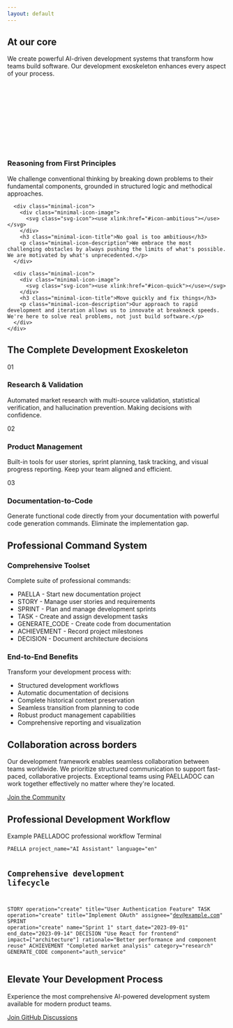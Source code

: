 ```yaml
---
layout: default
---
```


<section class="hero" id="lcp-container">
  <div class="container">
    <!-- Elemento LCP optimizado -->
    <h1 id="lcp-target" fetchpriority="high" class="critical-animation">At our core</h1>
    <p class="hero-subtitle">We create powerful AI-driven development systems that transform how teams build software. Our development exoskeleton enhances every aspect of your process.</p>
  </div>
</section>

<!-- Core values section with minimalist design -->
<section class="minimal-values">
  <div class="container">
    <div class="minimal-icons">
      <div class="minimal-icon">
        <div class="minimal-icon-image">
          <svg class="svg-icon"><use xlink:href="#icon-reasoning"></use></svg>
        </div>
        <h3 class="minimal-icon-title">Reasoning from First Principles</h3>
        <p class="minimal-icon-description">We challenge conventional thinking by breaking down problems to their fundamental components, grounded in structured logic and methodical approaches.</p>
      </div>

      <div class="minimal-icon">
        <div class="minimal-icon-image">
          <svg class="svg-icon"><use xlink:href="#icon-ambitious"></use></svg>
        </div>
        <h3 class="minimal-icon-title">No goal is too ambitious</h3>
        <p class="minimal-icon-description">We embrace the most challenging obstacles by always pushing the limits of what's possible. We are motivated by what's unprecedented.</p>
      </div>

      <div class="minimal-icon">
        <div class="minimal-icon-image">
          <svg class="svg-icon"><use xlink:href="#icon-quick"></use></svg>
        </div>
        <h3 class="minimal-icon-title">Move quickly and fix things</h3>
        <p class="minimal-icon-description">Our approach to rapid development and iteration allows us to innovate at breakneck speeds. We're here to solve real problems, not just build software.</p>
      </div>
    </div>
  </div>
</section>

<div class="defer-visibility">
  <!-- Comprehensive system section -->
  <section class="features dark">
    <div class="container">
      <h2>The Complete Development Exoskeleton</h2>
      <div class="features-grid">
        <div class="feature-card">
          <div class="feature-number">01</div>
          <h3>Research & Validation</h3>
          <p>Automated market research with multi-source validation, statistical verification, and hallucination prevention. Making decisions with confidence.</p>
        </div>
        <div class="feature-card">
          <div class="feature-number">02</div>
          <h3>Product Management</h3>
          <p>Built-in tools for user stories, sprint planning, task tracking, and visual progress reporting. Keep your team aligned and efficient.</p>
        </div>
        <div class="feature-card">
          <div class="feature-number">03</div>
          <h3>Documentation-to-Code</h3>
          <p>Generate functional code directly from your documentation with powerful code generation commands. Eliminate the implementation gap.</p>
        </div>
      </div>
    </div>
  </section>

  <!-- Command system section -->
  <section class="problem-solution-section">
    <div class="container">
      <h2>Professional Command System</h2>
      <div class="problem-solution">
        <div class="problem-card">
          <h3>Comprehensive Toolset</h3>
          <p>Complete suite of professional commands:</p>
          <ul>
            <li>PAELLA - Start new documentation project</li>
            <li>STORY - Manage user stories and requirements</li>
            <li>SPRINT - Plan and manage development sprints</li>
            <li>TASK - Create and assign development tasks</li>
            <li>GENERATE_CODE - Create code from documentation</li>
            <li>ACHIEVEMENT - Record project milestones</li>
            <li>DECISION - Document architecture decisions</li>
          </ul>
        </div>
        <div class="solution-card">
          <h3>End-to-End Benefits</h3>
          <p>Transform your development process with:</p>
          <ul>
            <li>Structured development workflows</li>
            <li>Automatic documentation of decisions</li>
            <li>Complete historical context preservation</li>
            <li>Seamless transition from planning to code</li>
            <li>Robust product management capabilities</li>
            <li>Comprehensive reporting and visualization</li>
          </ul>
        </div>
      </div>
    </div>
  </section>

  <!-- Collaboration section -->
  <section class="collaboration-section">
    <div class="container">
      <div class="collaboration-content">
        <h2>Collaboration across borders</h2>
        <p>Our development framework enables seamless collaboration between teams worldwide. We prioritize structured communication to support fast-paced, collaborative projects. Exceptional teams using PAELLADOC can work together effectively no matter where they're located.</p>
        <a href="{{ '/community' | relative_url }}" class="button">Join the Community</a>
      </div>
    </div>
  </section>

  <!-- Code example section -->
  <section class="code-example-section">
    <div class="container">
      <h2>Professional Development Workflow</h2>
      <div class="code-example">
        <div class="code-header">
          <span class="code-title">Example PAELLADOC professional workflow</span>
          <span class="code-lang">Terminal</span>
        </div>
        <div class="code-content">
          <pre><code>PAELLA project_name="AI Assistant" language="en"

# Comprehensive development lifecycle
STORY operation="create" title="User Authentication Feature"
TASK operation="create" title="Implement OAuth" assignee="dev@example.com"
SPRINT operation="create" name="Sprint 1" start_date="2023-09-01" end_date="2023-09-14"
DECISION "Use React for frontend" impact=["architecture"] rationale="Better performance and component reuse"
ACHIEVEMENT "Completed market analysis" category="research"
GENERATE_CODE component="auth_service"</code></pre>
        </div>
      </div>
    </div>
  </section>

  <!-- CTA section -->
  <section class="cta-section">
    <div class="container">
      <h2>Elevate Your Development Process</h2>
      <p>Experience the most comprehensive AI-powered development system available for modern product teams.</p>
      <a href="https://github.com/jlcases/paelladoc/discussions" target="_blank" class="button">Join GitHub Discussions</a>
    </div>
  </section>
</div>
